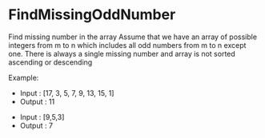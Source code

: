 # FindMissingOddNumber 
Find missing number in the array
Assume that we have an array of possible integers from m to n which includes all odd numbers from m to n except one. There is always a single missing number and array is not sorted ascending or descending

Example:
* Input   :  [17, 3, 5, 7, 9, 13, 15, 1]
* Output  :  11

 
- Input   : [9,5,3] 
- Output  : 7
